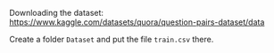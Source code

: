 Downloading the dataset:
https://www.kaggle.com/datasets/quora/question-pairs-dataset/data

Create a folder `Dataset` and put the file `train.csv` there.

